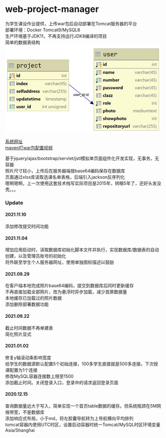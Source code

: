 # web-project-manager
为学生课设作业提供，上传war包后自动部署在Tomcat服务器的平台  
部署环境：Docker Tomcat9/MySQL8  
生产环境基于JDK11，不再支持运行JDK8编译的项目  
简单的数据表结构  
![数据表](./asserts/table.PNG)  

[系统网址](http://114.116.213.241/web-project-manager/)  
[maven打war包配置视频](https://mooc1-1.chaoxing.com/nodedetailcontroller/visitnodedetail?courseId=91374545&knowledgeId=387250418)

基于jquery/ajax/bootstrap/servlet/jstl模拟单页面组件化开发实现，无事务，无容器    
照片尺寸较小，上传后在服务器端按base64编码保存在数据库  
页面通过xlsx库读取选课名单表格，后端引入jackson反序列化  
嗯啊嗯啊，上一次使用这套技术栈写实际项目是2015年，转眼5年了，还好头发没秃。。。  

### Update
#### 2021.11.10
添加修改提交时间功能  

#### 2021.11.04
增加应用启动时，读取数据库初始化脚本文件并执行，实现数据库/数据表的自动创建，以及管理员账号的初始化  
将外联至学生个人服务器网址，使用单独图标描述以鼓励  

#### 2021.09.29
在客户端本地完成照片base64编码，提交到数据库后同时更新缓存    
不再直接加载全部照片，改为悬浮时异步加载，减少首屏数据量  
本地缓存已加载过的照片数据  
添加删除部署数据功能  

#### 2021.09.22
截止时间数据不再单建表  
简化照片显式  

#### 2021.01.02
修复y轴滚动条影响宽度  
给学生的数据源默认配置5个初始连接，100多学生直接就是500多连接。下次授课配置为1个连接  
修改MySQL容器连接数上限至1500  
添加截止时间。关闭登录入口，登录中的请求返回登录页面  

#### 2020.12.15
查询数据量远大于写入，简单实现一个首页table数据的缓存。但系统瓶颈在5M网络带宽，不是数据库  
添加响应式布局，小于md，将左胶囊导航转为上导航横向平均排列    
tomcat容器内使用UTC时区，设置启动容器时统一Tomcat/MySQL时区环境变量Asia/Shanghai  